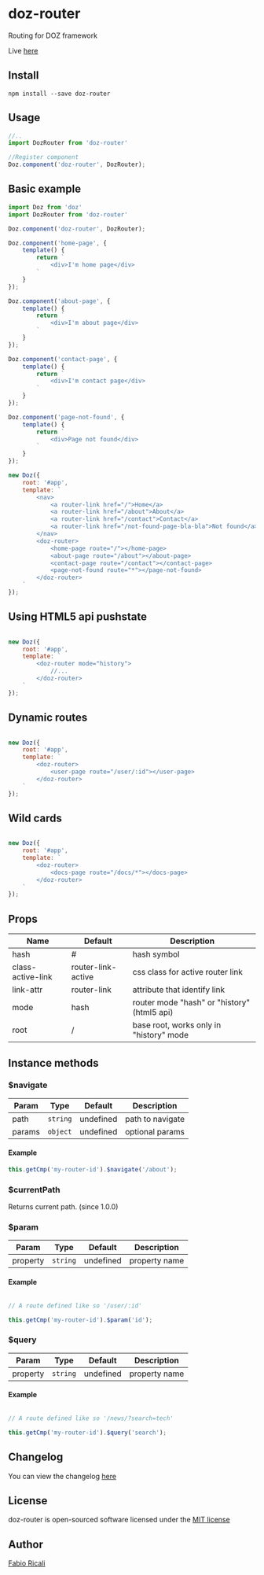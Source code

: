 # doz-router
Routing for DOZ framework

Live <a href="https://dozjs-cmp.github.io/doz-router/dist/index.html">here</a>

## Install
```
npm install --save doz-router
```

## Usage
```javascript
//..
import DozRouter from 'doz-router'

//Register component
Doz.component('doz-router', DozRouter);

```

## Basic example
```javascript
import Doz from 'doz'
import DozRouter from 'doz-router'

Doz.component('doz-router', DozRouter);

Doz.component('home-page', {
    template() {
        return `
            <div>I'm home page</div>
        `
    }
});

Doz.component('about-page', {
    template() {
        return `
            <div>I'm about page</div>
        `
    }
});

Doz.component('contact-page', {
    template() {
        return `
            <div>I'm contact page</div>
        `
    }
});

Doz.component('page-not-found', {
    template() {
        return `
            <div>Page not found</div>
        `
    }
});

new Doz({
    root: '#app',
    template: `
        <nav>
            <a router-link href="/">Home</a>
            <a router-link href="/about">About</a>
            <a router-link href="/contact">Contact</a>
            <a router-link href="/not-found-page-bla-bla">Not found</a>
        </nav>
        <doz-router>
            <home-page route="/"></home-page>
            <about-page route="/about"></about-page>
            <contact-page route="/contact"></contact-page>
            <page-not-found route="*"></page-not-found>
        </doz-router>
    `
});
```

## Using HTML5 api pushstate

```javascript

new Doz({
    root: '#app',
    template: `
        <doz-router mode="history">
            //...
        </doz-router>
    `
});

```

## Dynamic routes

```javascript

new Doz({
    root: '#app',
    template: `
        <doz-router>
            <user-page route="/user/:id"></user-page>
        </doz-router>
    `
});

```

## Wild cards

```javascript

new Doz({
    root: '#app',
    template: `
        <doz-router>
            <docs-page route="/docs/*"></docs-page>
        </doz-router>
    `
});

```

## Props
| Name | Default | Description |
| ---- | ------- | ----------- |
| hash | # | hash symbol |
| class-active-link | router-link-active | css class for active router link |
| link-attr | router-link | attribute that identify link |
| mode | hash | router mode "hash" or "history" (html5 api) |
| root | / | base root, works only in "history" mode |

## Instance methods

### $navigate

| Param | Type | Default | Description |
| ---- | ------- | ----------- | ---------- |
| path | `string` | undefined | path to navigate |
| params | `object` | undefined | optional params |

#### Example

```javascript
this.getCmp('my-router-id').$navigate('/about');
```

### $currentPath
Returns current path. (since 1.0.0)

### $param

| Param | Type | Default | Description |
| ---- | ------- | ----------- | ---------- |
| property | `string` | undefined | property name |

#### Example

```javascript

// A route defined like so '/user/:id'

this.getCmp('my-router-id').$param('id');
```

### $query

| Param | Type | Default | Description |
| ---- | ------- | ----------- | ---------- |
| property | `string` | undefined | property name |

#### Example

```javascript

// A route defined like so '/news/?search=tech'

this.getCmp('my-router-id').$query('search');
```

## Changelog
You can view the changelog <a target="_blank" href="https://github.com/dozjs-cmp/doz-router/blob/master/CHANGELOG.md">here</a>

## License
doz-router is open-sourced software licensed under the <a target="_blank" href="http://opensource.org/licenses/MIT">MIT license</a>

## Author
<a target="_blank" href="rica.li">Fabio Ricali</a>